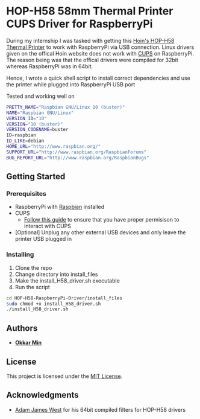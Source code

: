 # HOP-H58 58mm Thermal Printer CUPS Driver for RaspberryPi

During my internship I was tasked with getting this [Hoin's HOP-H58 Thermal Printer](http://hoinprinter.com/en/products/show/58mm-Thermal-Printer-6) to work with RaspberryPi via USB connection. Linux drivers given on the offical Hoin website does not work with [CUPS](https://www.cups.org) on RaspberryPi. The reason being was that the offical drivers were compiled for 32bit whereas RaspberryPi was in 64bit.

Hence, I wrote a quick shell script to install correct dependencies and use the printer while plugged into RaspberryPi USB port

Tested and working well on

```bash
PRETTY_NAME="Raspbian GNU/Linux 10 (buster)"
NAME="Raspbian GNU/Linux"
VERSION_ID="10"
VERSION="10 (buster)"
VERSION_CODENAME=buster
ID=raspbian
ID_LIKE=debian
HOME_URL="http://www.raspbian.org/"
SUPPORT_URL="http://www.raspbian.org/RaspbianForums"
BUG_REPORT_URL="http://www.raspbian.org/RaspbianBugs"
```

## Getting Started

### Prerequisites

- RaspberryPi with [Raspbian](https://www.raspberrypi.org/documentation/installation/installing-images/) installed
- CUPS
  - [Follow this guide](https://kernelmastery.com/enable-regular-users-to-add-printers-to-cups/) to ensure that you have proper permisison to interact with CUPS
- [Optional] Unplug any other external USB devices and only leave the printer USB plugged in

### Installing

1. Clone the repo
2. Change directory into install_files
3. Make the install_H58_driver.sh executable
4. Run the script

```bash
cd HOP-H58-RaspberryPi-Driver/install_files
sudo chmod +x install_H58_driver.sh
./install_H58_driver.sh
```

## Authors

- [**Okkar Min**](https://github.com/OkkarMin)

## License

This project is licensed under the [MIT License](LICENSE).

## Acknowledgments

- [Adam James West](https://github.com/IntegersOfK) for his 64bit compiled filters for HOP-H58 drivers
